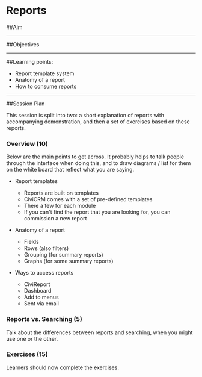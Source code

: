 # Reports

##Aim

---
##Objectives

---
##Learning points:

- Report template system
- Anatomy of a report
- How to consume reports

---
##Session Plan

This session is split into two: a short explanation of reports with accompanying demonstration, and then a set of exercises based on these reports.

### Overview (10)

Below are the main points to get across. It probably helps to talk people through the interface when doing this, and to draw diagrams / list for them on the white board that reflect what you are saying.

- Report templates

    - Reports are built on templates
    - CiviCRM comes with a set of pre-defined templates
    - There a few for each module
    - If you can't find the report that you are looking for, you can commission a new report
- Anatomy of a report

    - Fields
    - Rows (also filters)
    - Grouping (for summary reports)
    - Graphs (for some summary reports)
- Ways to access reports

    - CiviReport
    - Dashboard
    - Add to menus
    - Sent via email

### Reports vs. Searching (5)

Talk about the differences between reports and searching, when you might use one or the other.

### Exercises (15)

Learners should now complete the exercises.
